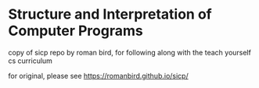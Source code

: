 # Structure and Interpretation of Computer Programs
copy of sicp repo by roman bird, for following along with the teach yourself cs curriculum

for original, please see https://romanbird.github.io/sicp/
